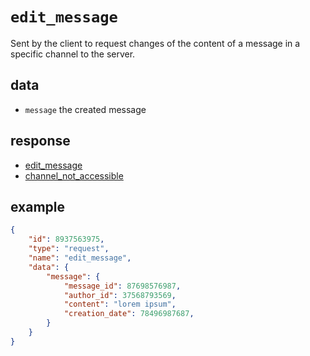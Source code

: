 # `edit_message`

Sent by the client to request changes of the content of a message in a specific channel to the server.

## data

- `message` the created message

## response

- [edit_message](../response/edit_message_success.md)
- [channel_not_accessible](../errors/channel_not_accessible.md)

## example

```json
{
    "id": 8937563975,
    "type": "request",
    "name": "edit_message",
    "data": {
        "message": {
        	"message_id": 87698576987,
        	"author_id": 37568793569,
        	"content": "lorem ipsum",
        	"creation_date": 78496987687,
        }
    }
}
```
